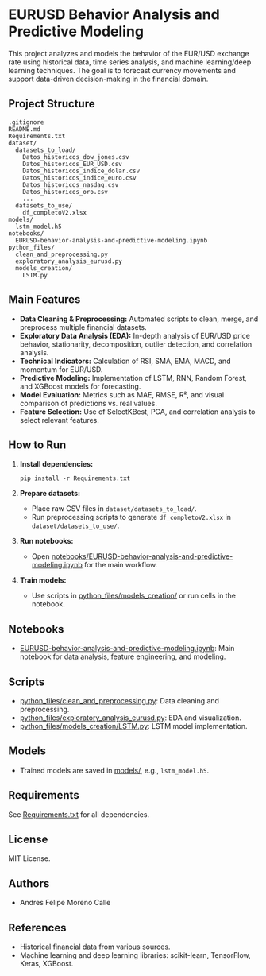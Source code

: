 # EURUSD Behavior Analysis and Predictive Modeling

This project analyzes and models the behavior of the EUR/USD exchange rate using historical data, time series analysis, and machine learning/deep learning techniques. The goal is to forecast currency movements and support data-driven decision-making in the financial domain.

## Project Structure

```
.gitignore
README.md
Requirements.txt
dataset/
  datasets_to_load/
    Datos_historicos_dow_jones.csv
    Datos_historicos_EUR_USD.csv
    Datos_historicos_indice_dolar.csv
    Datos_historicos_indice_euro.csv
    Datos_historicos_nasdaq.csv
    Datos_historicos_oro.csv
    ...
  datasets_to_use/
    df_completoV2.xlsx
models/
  lstm_model.h5
notebooks/
  EURUSD-behavior-analysis-and-predictive-modeling.ipynb
python_files/
  clean_and_preprocessing.py
  exploratory_analysis_eurusd.py
  models_creation/
    LSTM.py
```

## Main Features

- **Data Cleaning & Preprocessing:** Automated scripts to clean, merge, and preprocess multiple financial datasets.
- **Exploratory Data Analysis (EDA):** In-depth analysis of EUR/USD price behavior, stationarity, decomposition, outlier detection, and correlation analysis.
- **Technical Indicators:** Calculation of RSI, SMA, EMA, MACD, and momentum for EUR/USD.
- **Predictive Modeling:** Implementation of LSTM, RNN, Random Forest, and XGBoost models for forecasting.
- **Model Evaluation:** Metrics such as MAE, RMSE, R², and visual comparison of predictions vs. real values.
- **Feature Selection:** Use of SelectKBest, PCA, and correlation analysis to select relevant features.

## How to Run

1. **Install dependencies:**
   ```
   pip install -r Requirements.txt
   ```

2. **Prepare datasets:**
   - Place raw CSV files in `dataset/datasets_to_load/`.
   - Run preprocessing scripts to generate `df_completoV2.xlsx` in `dataset/datasets_to_use/`.

3. **Run notebooks:**
   - Open [notebooks/EURUSD-behavior-analysis-and-predictive-modeling.ipynb](notebooks/EURUSD-behavior-analysis-and-predictive-modeling.ipynb) for the main workflow.

4. **Train models:**
   - Use scripts in [python_files/models_creation/](python_files/models_creation/) or run cells in the notebook.

## Notebooks

- [EURUSD-behavior-analysis-and-predictive-modeling.ipynb](notebooks/EURUSD-behavior-analysis-and-predictive-modeling.ipynb): Main notebook for data analysis, feature engineering, and modeling.

## Scripts

- [python_files/clean_and_preprocessing.py](python_files/clean_and_preprocessing.py): Data cleaning and preprocessing.
- [python_files/exploratory_analysis_eurusd.py](python_files/exploratory_analysis_eurusd.py): EDA and visualization.
- [python_files/models_creation/LSTM.py](python_files/models_creation/LSTM.py): LSTM model implementation.

## Models

- Trained models are saved in [models/](models/), e.g., `lstm_model.h5`.

## Requirements

See [Requirements.txt](Requirements.txt) for all dependencies.

## License

MIT License.

## Authors

- Andres Felipe Moreno Calle

## References

- Historical financial data from various sources.
- Machine learning and deep learning libraries: scikit-learn, TensorFlow, Keras, XGBoost.
